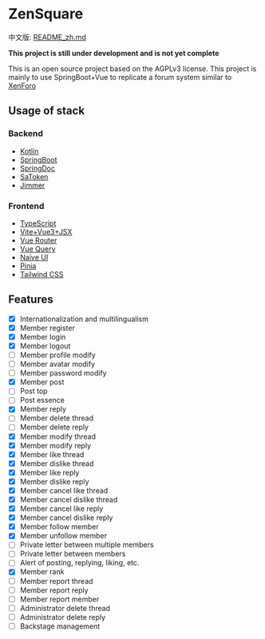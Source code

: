 # ZenSquare

中文版: [README_zh.md](README_zh.md)

**This project is still under development and is not yet complete**

This is an open source project based on the AGPLv3 license. This project is mainly to use SpringBoot+Vue to replicate a
forum system similar to [XenForo](https://xenforo.com/solutions/)

## Usage of stack

### Backend

- [Kotlin](https://kotlinlang.org/)
- [SpringBoot](https://spring.io/projects/spring-boot)
- [SpringDoc](https://springdoc.org/v2)
- [SaToken](https://sa-token.dev33.cn/)
- [Jimmer](https://github.com/babyfish-ct/jimmer)

### Frontend

- [TypeScript](https://www.typescriptlang.org/)
- [Vite+Vue3+JSX](https://vitejs.dev/)
- [Vue Router](https://next.router.vuejs.org/)
- [Vue Query](https://tanstack.com/query/latest)
- [Naive UI](https://www.naiveui.com/)
- [Pinia](https://pinia.vuejs.org/)
- [Tailwind CSS](https://tailwindcss.com/)

## Features

- [x] Internationalization and multilingualism
- [x] Member register
- [x] Member login
- [x] Member logout
- [ ] Member profile modify
- [ ] Member avatar modify
- [ ] Member password modify
- [x] Member post
- [ ] Post top
- [ ] Post essence
- [x] Member reply
- [ ] Member delete thread
- [ ] Member delete reply
- [x] Member modify thread
- [x] Member modify reply
- [x] Member like thread
- [x] Member dislike thread
- [x] Member like reply
- [x] Member dislike reply
- [x] Member cancel like thread
- [x] Member cancel dislike thread
- [x] Member cancel like reply
- [x] Member cancel dislike reply
- [x] Member follow member
- [x] Member unfollow member
- [ ] Private letter between multiple members
- [ ] Private letter between members
- [ ] Alert of posting, replying, liking, etc.
- [x] Member rank
- [ ] Member report thread
- [ ] Member report reply
- [ ] Member report member
- [ ] Administrator delete thread
- [ ] Administrator delete reply
- [ ] Backstage management
